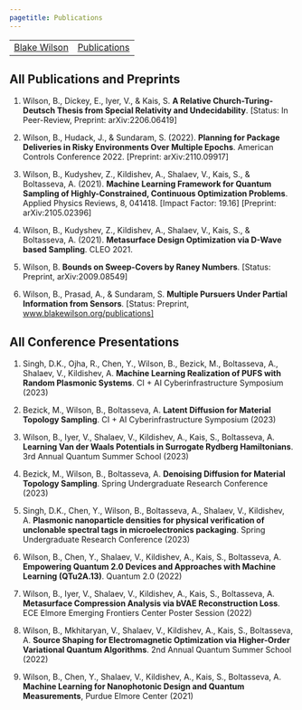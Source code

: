 ```yaml
---
pagetitle: Publications
---
```

<link href="/css/site.css" rel="stylesheet"></link>


<div class="nav-table">
  <table> 
    <tr>
      <td><a href="/">Blake Wilson</a></td>
      <td><a href="/pages/pubs/pubs.html" class="active">Publications</a></td>
    </tr>
  </table>
</div>


## All Publications and Preprints

1. Wilson, B., Dickey, E., Iyer, V., & Kais, S. **A Relative Church-Turing-Deutsch Thesis from Special Relativity and Undecidability**. [Status: In Peer-Review, Preprint: arXiv:2206.06419]

2. Wilson, B., Hudack, J., & Sundaram, S. (2022). **Planning for Package Deliveries in Risky Environments Over Multiple Epochs**. American Controls Conference 2022. [Preprint: arXiv:2110.09917]

3. Wilson, B., Kudyshev, Z., Kildishev, A., Shalaev, V., Kais, S., & Boltasseva, A. (2021). **Machine Learning Framework for Quantum Sampling of Highly-Constrained, Continuous Optimization Problems**. Applied Physics Reviews, 8, 041418. [Impact Factor: 19.16] [Preprint: arXiv:2105.02396]

4. Wilson, B., Kudyshev, Z., Kildishev, A., Shalaev, V., Kais, S., & Boltasseva, A. (2021). **Metasurface Design Optimization via D-Wave based Sampling**. CLEO 2021.

5. Wilson, B. **Bounds on Sweep-Covers by Raney Numbers**. [Status: Preprint, arXiv:2009.08549]

6. Wilson, B., Prasad, A., & Sundaram, S. **Multiple Pursuers Under Partial Information from Sensors**. [Status: Preprint, www.blakewilson.org/publications]

## All Conference Presentations

1. Singh, D.K., Ojha, R., Chen, Y., Wilson, B., Bezick, M., Boltasseva, A., Shalaev, V., Kildishev, A. **Machine Learning Realization of PUFS with Random Plasmonic Systems**. CI + AI Cyberinfrastructure Symposium (2023)

2. Bezick, M., Wilson, B., Boltasseva, A. **Latent Diffusion for Material Topology Sampling**. CI + AI Cyberinfrastructure Symposium (2023)

3. Wilson, B., Iyer, V., Shalaev, V., Kildishev, A., Kais, S., Boltasseva, A. **Learning Van der Waals Potentials in Surrogate Rydberg Hamiltonians**. 3rd Annual Quantum Summer School (2023)

4. Bezick, M., Wilson, B., Boltasseva, A. **Denoising Diffusion for Material Topology Sampling**. Spring Undergraduate Research Conference (2023)

5. Singh, D.K., Chen, Y., Wilson, B., Boltasseva, A., Shalaev, V., Kildishev, A. **Plasmonic nanoparticle densities for physical verification of unclonable spectral tags in microelectronics packaging**. Spring Undergraduate Research Conference (2023)

6. Wilson, B., Chen, Y., Shalaev, V., Kildishev, A., Kais, S., Boltasseva, A. **Empowering Quantum 2.0 Devices and Approaches with Machine Learning (QTu2A.13)**. Quantum 2.0 (2022)

8. Wilson, B., Iyer, V., Shalaev, V., Kildishev, A., Kais, S., Boltasseva, A. **Metasurface Compression Analysis via bVAE Reconstruction Loss**. ECE Elmore Emerging Frontiers Center Poster Session (2022)

10. Wilson, B., Mkhitaryan, V., Shalaev, V., Kildishev, A., Kais, S., Boltasseva, A. **Source Shaping for Electromagnetic Optimization via Higher-Order Variational Quantum Algorithms**. 2nd Annual Quantum Summer School (2022)  

11. Wilson, B., Chen, Y., Shalaev, V., Kildishev, A., Kais, S., Boltasseva, A. **Machine Learning for Nanophotonic Design and Quantum Measurements**, Purdue Elmore Center (2021)
